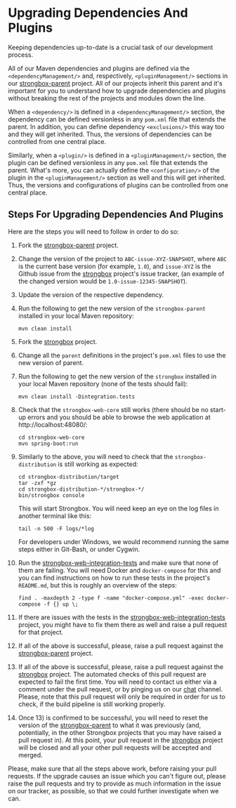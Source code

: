 # Upgrading Dependencies And Plugins

Keeping dependencies up-to-date is a crucial task of our development process.

All of our Maven dependencies and plugins are defined via the `<dependencyManagement/>` and, respectively,
`<pluginManagement/>` sections in our [strongbox-parent] project. All of our projects inherit this parent and it's
important for you to understand how to upgrade dependencies and plugins without breaking the rest of the projects
and modules down the line.

When a `<dependency/>` is defined in a `<dependencyManagement/>` section, the dependency can be defined versionless
in any `pom.xml` file that extends the parent. In addition, you can define dependency `<exclusions/>` this way too and
they will get inherited. Thus, the versions of dependencies can be controlled from one central place.

Similarly, when a `<plugin/>` is defined in a `<pluginManagement/>` section, the plugin can be defined versionless 
in any `pom.xml` file that extends the parent. What's more, you can actually define the `<configuration/>` of the plugin
in the `<pluginManagement/>` section as well and this will get inherited. Thus, the versions and configurations of
plugins can be controlled from one central place.

## Steps For Upgrading Dependencies And Plugins

Here are the steps you will need to follow in order to do so:

1. Fork the [strongbox-parent] project.
2. Change the version of the project to `ABC-issue-XYZ-SNAPSHOT`, where `ABC` is the current base version (for example,
   `1.0`), and `issue-XYZ` is the Github issue from the [strongbox] project's issue tracker, (an example of the changed
   version would be `1.0-issue-12345-SNAPSHOT`).
3. Update the version of the respective dependency.
4. Run the following to get the new version of the `strongbox-parent` installed in your local Maven repository:
   ```
   mvn clean install
   ```
5. Fork the [strongbox] project.
6. Change all the `parent` definitions in the project's `pom.xml` files to use the new version of parent. 
7. Run the following to get the new version of the `strongbox` installed in your local Maven repository (none of the
   tests should fail):
   ```
   mvn clean install -Dintegration.tests
   ```
8. Check that the `strongbox-web-core` still works (there should be no start-up errors and you should be able to browse
   the web application at http://localhost:48080/:
   ```
   cd strongbox-web-core
   mvn spring-boot:run
   ```
9. Similarly to the above, you will need to check that the `strongbox-distribution` is still working as expected:
   ```
   cd strongbox-distribution/target
   tar -zxf *gz
   cd strongbox-distribution-*/strongbox-*/
   bin/strongbox console
   ```
   This will start Strongbox. You will need keep an eye on the log files in another terminal like this:
   ```
   tail -n 500 -F logs/*log
   ```
   For developers under Windows, we would recommend running the same steps either in Git-Bash, or under Cygwin. 
   
10. Run the [strongbox-web-integration-tests] and make sure that none of them are failing. You will need Docker and 
   `docker-compose` for this and you can find instructions on how to run these tests in the project's `README.md`, but
    this is roughly an overview of the steps:
    ```
    find . -maxdepth 2 -type f -name "docker-compose.yml" -exec docker-compose -f {} up \;
    ```
11. If there are issues with the tests in the [strongbox-web-integration-tests] project, you might have to fix them
    there as well and raise a pull request for that project.
12. If all of the above is successful, please, raise a pull request against the [strongbox-parent] project. 
13. If all of the above is successful, please, raise a pull request against the [strongbox] project.
    The automated checks of this pull request are expected to fail the first time. You will need to contact us either
    via a comment under the pull request, or by pinging us on our [chat] channel. Please, note that this pull request
    will only be required in order for us to check, if the build pipeline is still working properly.
14. Once 13) is confirmed to be successful, you will need to reset the version of the [strongbox-parent] to what it
    was previously (and, potentially, in the other Strongbox projects that you may have raised a pull request in).
    At this point, your pull request in the [strongbox] project will be closed and all your other pull requests will be
    accepted and merged.

Please, make sure that all the steps above work, before raising your pull requests. If the upgrade causes an issue
which you can't figure out, please raise the pull requests and  try to provide as much information in the issue on our
tracker, as possible, so that we could further investigate when we can.

[<--# Links -->]: #
[strongbox]: https://github.com/strongbox/strongbox/
[strongbox-parent]: https://github.com/strongbox/strongbox-parent/
[strongbox-web-integration-tests]: https://github.com/strongbox/strongbox-web-integration-tests/
[chat]: https://chat.carlspring.org/channel/community

